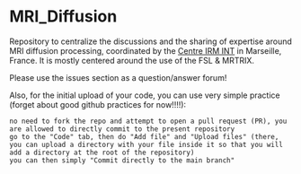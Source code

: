 # MRI_Diffusion

Repository to centralize the discussions and the sharing of expertise around MRI diffusion processing, coordinated by the [Centre IRM INT](https://irmf.int.univ-amu.fr) in Marseille, France. It is mostly centered around the use of the FSL & MRTRIX.

Please use the issues section as a question/answer forum!

Also, for the initial upload of your code, you can use very simple practice (forget about good github practices for now!!!!):

    no need to fork the repo and attempt to open a pull request (PR), you are allowed to directly commit to the present repository
    go to the "Code" tab, then do "Add file" and "Upload files" (there, you can upload a directory with your file inside it so that you will add a directory at the root of the repository)
    you can then simply "Commit directly to the main branch"
